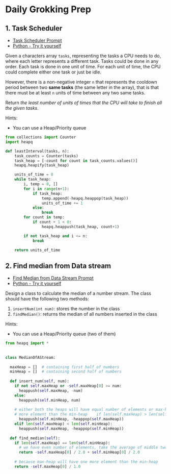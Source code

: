 # Daily Grokking Prep

## 1. Task Scheduler 
- [Task Scheduler Prompt](./problems/task_scheduler.md)
- [Python - Try it yourself](./practice/task_scheduler.py)

Given a characters array `tasks`, representing the tasks a CPU needs to do, where each letter represents a different task. Tasks could be done in any order. Each task is done in one unit of time. For each unit of time, the CPU could complete either one task or just be idle.

However, there is a non-negative integer `n` that represents the cooldown period between two **same tasks** (the same letter in the array), that is that there must be at least `n` units of time between any two same tasks.

Return _the least number of units of times that the CPU will take to finish all the given tasks_.

Hints: 
- You can use a Heap/Priority queue

```python
from collections import Counter
import heapq

def leastInterval(tasks, n):
    task_counts = Counter(tasks)
    task_heap = [-count for count in task_counts.values()]
    heapq.heapify(task_heap)

    units_of_time = 0
    while task_heap:
        i, temp = 0, []
        for i in range(n+1):
            if task_heap:
                temp.append(-heapq.heappop(task_heap))
                units_of_time += 1
            else:
                break
        for count in temp:
            if count + 1 < 0:
                heapq.heappush(task_heap, count+1)

        if not task_heap and i <= n:
            break

    return units_of_time

```

## 2. Find median from Data stream

- [Find Median from Data Stream Prompt](./problems/Find_Median_From_Data_Stream.md)
- [Python - Try it yourself](./practice/find_median_data_stream.py)


Design a class to calculate the median of a number stream. The class should have the following two methods:

1.  `insertNum(int num)`: stores the number in the class
2.  `findMedian()`: returns the median of all numbers inserted in the class

Hints: 
- You can use a Heap/Priority queue (two of them)


```python
from heapq import *  
  
  
class MedianOfAStream:  
  
  maxHeap = []  # containing first half of numbers  
  minHeap = []  # containing second half of numbers  
  
  def insert_num(self, num):  
    if not self.maxHeap or -self.maxHeap[0] >= num:  
      heappush(self.maxHeap, -num)  
    else:  
      heappush(self.minHeap, num)  
  
    # either both the heaps will have equal number of elements or max-heap will have one  
    # more element than the min-heap    if len(self.maxHeap) > len(self.minHeap) + 1:  
      heappush(self.minHeap, -heappop(self.maxHeap))  
    elif len(self.maxHeap) < len(self.minHeap):  
      heappush(self.maxHeap, -heappop(self.minHeap))  
  
  def find_median(self):  
    if len(self.maxHeap) == len(self.minHeap):  
      # we have even number of elements, take the average of middle two elements  
      return -self.maxHeap[0] / 2.0 + self.minHeap[0] / 2.0  
  
    # because max-heap will have one more element than the min-heap  
    return -self.maxHeap[0] / 1.0  
```




